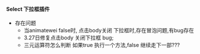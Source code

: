 #### Select 下拉框插件
  - 存在问题
    - 当animatewei false时, 点击body关闭 下拉框时,存在冒泡问题,有bug存在
    - 3.27日修复点击body 关闭下拉框 bug;
    - 三元运算符怎么判断 如果true 执行一个方法,false 继续走下一部???